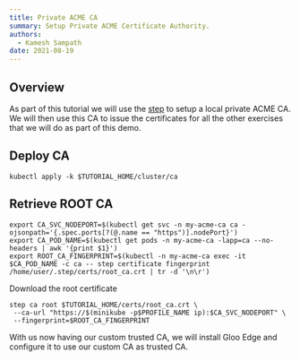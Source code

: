 ```yaml
---
title: Private ACME CA
summary: Setup Private ACME Certificate Authority.
authors:
  - Kamesh Sampath
date: 2021-08-19
---
```


## Overview

As part of this tutorial we will use the [step](https://smallstep.com) to setup a local private ACME CA. We will then use this CA to issue the certificates for all the other exercises that we will do as part of this demo.

## Deploy CA

```shell
kubectl apply -k $TUTORIAL_HOME/cluster/ca
```

## Retrieve ROOT CA

```shell
export CA_SVC_NODEPORT=$(kubectl get svc -n my-acme-ca ca -ojsonpath='{.spec.ports[?(@.name == "https")].nodePort}')
export CA_POD_NAME=$(kubectl get pods -n my-acme-ca -lapp=ca --no-headers | awk '{print $1}')
export ROOT_CA_FINGERPRINT=$(kubectl -n my-acme-ca exec -it $CA_POD_NAME -c ca -- step certificate fingerprint /home/user/.step/certs/root_ca.crt | tr -d '\n\r')
```

Download the root certificate

```shell
step ca root $TUTORIAL_HOME/certs/root_ca.crt \
 --ca-url "https://$(minikube -p$PROFILE_NAME ip):$CA_SVC_NODEPORT" \
 --fingerprint=$ROOT_CA_FINGERPRINT
```

With us now having our custom trusted CA, we will install Gloo Edge and configure it to use our custom CA as trusted CA.
